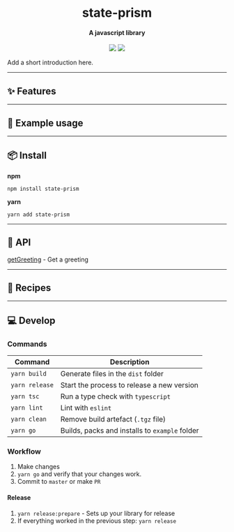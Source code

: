 <h1 align="center">
  state-prism
</h1>
<h4 align="center">
    A javascript library
</h4>

<div align="center">
  <img src="https://badgen.net/npm/v/state-prism?icon=npm" />
  <img src="https://badgen.net/bundlephobia/minzip/state-prism" />
</div>

Add a short introduction here.

---

## :sparkles: Features

---

## :wrench: Example usage

---

## :package: Install

**npm**

```
npm install state-prism
```

**yarn**

```
yarn add state-prism
```

---

## :newspaper: API

[getGreeting](docs/getGreeting.md) - Get a greeting

---

## :book: Recipes

---

## :computer: Develop

### Commands

Command | Description
------- | -----------
`yarn build` | Generate files in the `dist` folder
`yarn release` | Start the process to release a new version
`yarn tsc` | Run a type check with `typescript`
`yarn lint` | Lint with `eslint`
`yarn clean` | Remove build artefact (`.tgz` file)
`yarn go` | Builds, packs and installs to `example` folder

### Workflow

1. Make changes
2. `yarn go` and verify that your changes work.
3. Commit to `master` or make `PR`

#### Release

1. `yarn release:prepare` - Sets up your library for release
2. If everything worked in the previous step: `yarn release`
